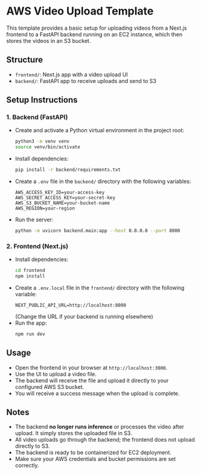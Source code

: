 # AWS Video Upload Template

This template provides a basic setup for uploading videos from a Next.js frontend to a FastAPI backend running on an EC2 instance, which then stores the videos in an S3 bucket.

## Structure

- `frontend/`: Next.js app with a video upload UI
- `backend/`: FastAPI app to receive uploads and send to S3

## Setup Instructions

### 1. Backend (FastAPI)
- Create and activate a Python virtual environment in the project root:
  ```bash
  python3 -m venv venv
  source venv/bin/activate
  ```
- Install dependencies:
  ```bash
  pip install -r backend/requirements.txt
  ```
- Create a `.env` file in the `backend/` directory with the following variables:
  ```
  AWS_ACCESS_KEY_ID=your-access-key
  AWS_SECRET_ACCESS_KEY=your-secret-key
  AWS_S3_BUCKET_NAME=your-bucket-name
  AWS_REGION=your-region
  ```
- Run the server:
  ```bash
  python -m uvicorn backend.main:app --host 0.0.0.0 --port 8000
  ```

### 2. Frontend (Next.js)
- Install dependencies:
  ```bash
  cd frontend
  npm install
  ```
- Create a `.env.local` file in the `frontend/` directory with the following variable:
  ```
  NEXT_PUBLIC_API_URL=http://localhost:8000
  ```
  (Change the URL if your backend is running elsewhere)
- Run the app:
  ```bash
  npm run dev
  ```

## Usage
- Open the frontend in your browser at `http://localhost:3000`.
- Use the UI to upload a video file.
- The backend will receive the file and upload it directly to your configured AWS S3 bucket.
- You will receive a success message when the upload is complete.

## Notes
- The backend **no longer runs inference** or processes the video after upload. It simply stores the uploaded file in S3.
- All video uploads go through the backend; the frontend does not upload directly to S3.
- The backend is ready to be containerized for EC2 deployment.
- Make sure your AWS credentials and bucket permissions are set correctly.
